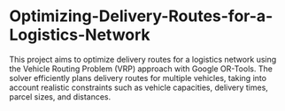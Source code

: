 # Optimizing-Delivery-Routes-for-a-Logistics-Network
This project aims to optimize delivery routes for a logistics network using the Vehicle Routing Problem (VRP) approach with Google OR-Tools. The solver efficiently plans delivery routes for multiple vehicles, taking into account realistic constraints such as vehicle capacities, delivery times, parcel sizes, and distances.
